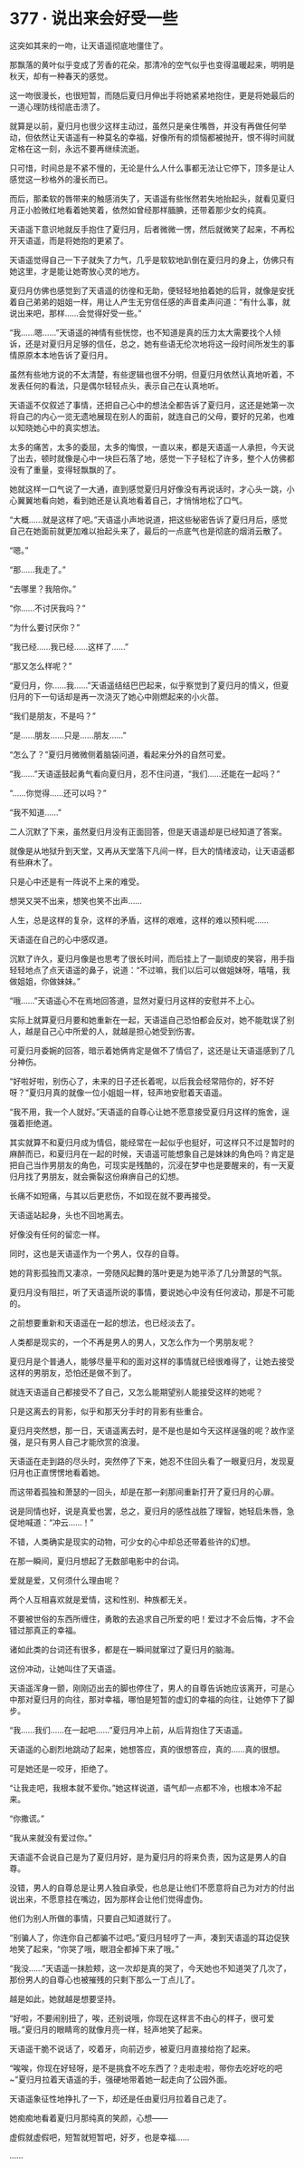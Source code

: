 # 377 · 说出来会好受一些

这突如其来的一吻，让天语遥彻底地僵住了。

那飘落的黄叶似乎变成了芳香的花朵，那清冷的空气似乎也变得温暖起来，明明是秋天，却有一种春天的感觉。

这一吻很漫长，也很短暂，而随后夏归月伸出手将她紧紧地抱住，更是将她最后的一道心理防线彻底击溃了。

就算是以前，夏归月也很少这样主动过，虽然只是亲住嘴唇，并没有再做任何举动，但依然让天语遥有一种莫名的幸福，好像所有的烦恼都被抛开，恨不得时间就定格在这一刻，永远不要再继续流逝。

只可惜，时间总是不紧不慢的，无论是什么人什么事都无法让它停下，顶多是让人感觉这一秒格外的漫长而已。

而后，那柔软的唇带来的触感消失了，天语遥有些怅然若失地抬起头，就看见夏归月正小脸微红地看着她笑着，依然如曾经那样腼腆，还带着那少女的纯真。

天语遥下意识地就反手抱住了夏归月，后者微微一愣，然后就微笑了起来，不再松开天语遥，而是将她抱的更紧了。

天语遥觉得自己一下子就失了力气，几乎是软软地趴倒在夏归月的身上，仿佛只有她这里，才是能让她寄放心灵的地方。

夏归月仿佛也感觉到了天语遥的彷徨和无助，便轻轻地拍着她的后背，就像是安抚着自己弟弟的姐姐一样，用让人产生无穷信任感的声音柔声问道：“有什么事，就说出来吧，那样……会觉得好受一些。”

“我……嗯……”天语遥的神情有些恍惚，也不知道是真的压力太大需要找个人倾诉，还是对夏归月足够的信任，总之，她有些语无伦次地将这一段时间所发生的事情原原本本地告诉了夏归月。

虽然有些地方说的不太清楚，有些逻辑也很不分明，但夏归月依然认真地听着，不发表任何的看法，只是偶尔轻轻点头，表示自己在认真地听。

天语遥不仅叙述了事情，还把自己心中的想法全都告诉了夏归月，这还是她第一次将自己的内心一览无遗地展现在别人的面前，就连自己的父母，要好的兄弟，也难以知晓她心中的真实想法。

太多的痛苦，太多的委屈，太多的悔恨，一直以来，都是天语遥一人承担，今天说了出去，顿时就像是心中一块巨石落了地，感觉一下子轻松了许多，整个人仿佛都没有了重量，变得轻飘飘的了。

她就这样一口气说了一大通，直到感觉夏归月好像没有再说话时，才心头一跳，小心翼翼地看向她，看到她还是认真地看着自己，才悄悄地松了口气。

“大概……就是这样了吧。”天语遥小声地说道，把这些秘密告诉了夏归月后，感觉自己在她面前就更加难以抬起头来了，最后的一点底气也是彻底的烟消云散了。

“嗯。”

“那……我走了。”

“去哪里？我陪你。”

“你……不讨厌我吗？”

“为什么要讨厌你？”

“我已经……我已经……这样了……”

“那又怎么样呢？”

“夏归月，你……我……”天语遥结结巴巴起来，似乎察觉到了夏归月的情义，但夏归月的下一句话却是再一次浇灭了她心中刚燃起来的小火苗。

“我们是朋友，不是吗？”

“是……朋友……只是……朋友……”

“怎么了？”夏归月微微侧着脑袋问道，看起来分外的自然可爱。

“我……”天语遥鼓起勇气看向夏归月，忍不住问道，“我们……还能在一起吗？”

“……你觉得……还可以吗？”

“我不知道……”

二人沉默了下来，虽然夏归月没有正面回答，但是天语遥却是已经知道了答案。

就像是从地狱升到天堂，又再从天堂落下凡间一样，巨大的情绪波动，让天语遥都有些麻木了。

只是心中还是有一阵说不上来的难受。

想哭又哭不出来，想笑也笑不出声……

人生，总是这样的复杂，这样的矛盾，这样的艰难，这样的难以预料呢……

天语遥在自己的心中感叹道。

沉默了许久，夏归月像是也思考了很长时间，而后挂上了一副顽皮的笑容，用手指轻轻地点了点天语遥的鼻子，说道：“不过嘛，我们以后可以做姐妹呀，嘻嘻，我做姐姐，你做妹妹。”

“哦……”天语遥心不在焉地回答道，显然对夏归月这样的安慰并不上心。

实际上就算夏归月要和她重新在一起，天语遥自己恐怕都会反对，她不能耽误了别人，越是自己心中所爱的人，就越是担心她受到伤害。

可夏归月委婉的回答，暗示着她俩肯定是做不了情侣了，这还是让天语遥感到了几分神伤。

“好啦好啦，别伤心了，未来的日子还长着呢，以后我会经常陪你的，好不好呀？”夏归月真的就像一位小姐姐一样，轻声地安慰着天语遥。

“我不用，我一个人就好。”天语遥的自尊心让她不愿意接受夏归月这样的施舍，逞强着拒绝道。

其实就算不和夏归月成为情侣，能经常在一起似乎也挺好，可这样只不过是暂时的麻醉而已，和夏归月在一起的时候，天语遥可能想象自己是妹妹的角色吗？肯定是把自己当作男朋友的角色，可现实是残酷的，沉浸在梦中也是要醒来的，有一天夏归月找了男朋友，就会撕裂这份麻痹自己的幻想。

长痛不如短痛，与其以后更悲伤，不如现在就不要再接受。

天语遥站起身，头也不回地离去。

好像没有任何的留恋一样。

同时，这也是天语遥作为一个男人，仅存的自尊。

她的背影孤独而又凄凉，一旁随风起舞的落叶更是为她平添了几分萧瑟的气氛。

夏归月没有阻拦，听了天语遥所说的事情，要说她心中没有任何波动，那是不可能的。

之前想要重新和天语遥在一起的想法，也已经淡去了。

人类都是现实的，一个不再是男人的男人，又怎么作为一个男朋友呢？

夏归月是个普通人，能够尽量平和的面对这样的事情就已经很难得了，让她去接受这样的男朋友，恐怕还是做不到了。

就连天语遥自己都接受不了自己，又怎么能期望别人能接受这样的她呢？

只是这离去的背影，似乎和那天分手时的背影有些重合。

夏归月突然想，那一日，天语遥离去时，是不是也是如今天这样逞强的呢？故作坚强，是只有男人自己才能欣赏的浪漫。

天语遥在走到路的尽头时，突然停了下来，她忍不住回头看了一眼夏归月，发现夏归月也正直愣愣地看着她。

而这带着孤独和萧瑟的一回头，却是在那一刹那间重新打开了夏归月的心扉。

说是同情也好，说是真爱也罢，总之，夏归月的感性战胜了理智，她轻启朱唇，急促地喊道：“冲云……！”

不错，人类确实是现实的动物，可少女的心中却总还带着些许的幻想。

在那一瞬间，夏归月想起了无数部电影中的台词。

爱就是爱，又何须什么理由呢？

两个人互相喜欢就是爱情，这和性别、种族都无关。

不要被世俗的东西所缠住，勇敢的去追求自己所爱的吧！爱过才不会后悔，才不会错过那真正的幸福。

诸如此类的台词还有很多，都是在一瞬间就窜过了夏归月的脑海。

这份冲动，让她叫住了天语遥。

天语遥浑身一颤，刚刚迈出去的脚也停住了，男人的自尊告诉她应该离开，可是心中那对夏归月的向往，那对幸福，哪怕是短暂的虚幻的幸福的向往，让她停下了脚步。

“我……我们……在一起吧……”夏归月冲上前，从后背抱住了天语遥。

天语遥的心剧烈地跳动了起来，她想答应，真的很想答应，真的……真的很想。

可是她还是一咬牙，拒绝了。

“让我走吧，我根本就不爱你。”她这样说道，语气却一点都不冷，也根本冷不起来。

“你撒谎。”

“我从来就没有爱过你。”

天语遥不会说自己是为了夏归月好，是为夏归月的将来负责，因为这是男人的自尊。

没错，男人的自尊总是让男人独自承受，也总是让他们不愿意将自己为对方的付出说出来，不愿意挂在嘴边，因为那样会让他们觉得虚伪。

他们为别人所做的事情，只要自己知道就行了。

“别骗人了，你连你自己都骗不过吧。”夏归月轻哼了一声，凑到天语遥的耳边促狭地笑了起来，“你哭了哦，眼泪全都掉下来了哦。”

“我没……”天语遥一抹脸颊，这一次却是真的哭了，今天她也不知道哭了几次了，那份男人的自尊心也被摧残的只剩下那么一丁点儿了。

越是如此，她就越是想要坚持。

“好啦，不要闹别扭了，唉，还别说哦，你现在这样言不由心的样子，很可爱哦。”夏归月的眼睛弯的就像月亮一样，轻声地笑了起来。

天语遥干脆不说话了，咬着牙，向前迈步，被夏归月直接给抱了起来。

“唉唉，你现在好轻呀，是不是挑食不吃东西了？走啦走啦，带你去吃好吃的吧\~”夏归月拉着天语遥的手，强硬地带着她一起走向了公园外面。

天语遥象征性地挣扎了一下，却还是任由夏归月拉着自己走了。

她痴痴地看着夏归月那纯真的笑颜，心想——

虚假就虚假吧，短暂就短暂吧，好歹，也是幸福……

……
